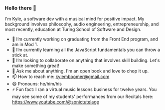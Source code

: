 ### Hello there 👋

I'm Kyle, a software dev with a musical mind for positive impact. My background involves philosophy, audio engineering, entrepreneurship, and most recently, education at Turing School of Software and Design. 

- 🔭 I’m currently working on graduating from the Front End program, and am in Mod 1. 
- 🌱 I’m currently learning all the JavaScript fundamentals you can throw a stick at. 
- 👯 I’m looking to collaborate on anything that involves skill building. Let's make something great!
- 💬 Ask me about anything. I'm an open book and love to chop it up. 
- 📫 How to reach me: kylemboomer@gmail.com
- 😄 Pronouns: he/him/his
- ⚡ Fun fact: I ran a virtual music lessons business for twelve years. You may see some of my students' performances from our Recitals here: https://www.youtube.com/@sonictutelage

